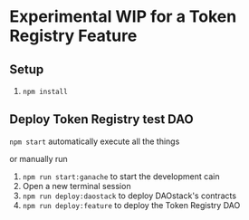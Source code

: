 # Experimental WIP for a Token Registry Feature

## Setup

1. `npm install`

## Deploy Token Registry test DAO

`npm start` automatically execute all the things

or manually run

1. `npm run start:ganache` to start the development cain
2. Open a new terminal session
3. `npm run deploy:daostack` to deploy DAOstack's contracts
4. `npm run deploy:feature` to deploy the Token Registry DAO
